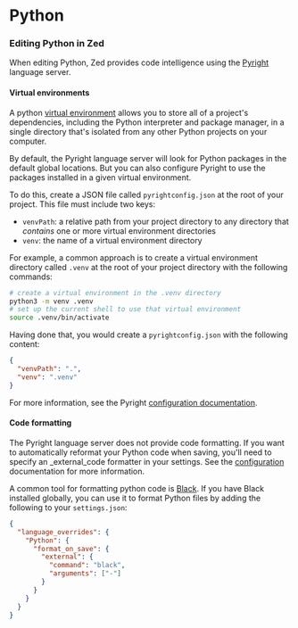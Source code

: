# Python

### Editing Python in Zed

When editing Python, Zed provides code intelligence using the [Pyright](https://github.com/microsoft/pyright) language server.

#### Virtual environments

A python [virtual environment](https://docs.python.org/3/tutorial/venv.html) allows you to store all of a project's dependencies, including the Python interpreter and package manager, in a single directory that's isolated from any other Python projects on your computer.

By default, the Pyright language server will look for Python packages in the default global locations. But you can also configure Pyright to use the packages installed in a given virtual environment.

To do this, create a JSON file called `pyrightconfig.json` at the root of your project. This file must include two keys:

* `venvPath`: a relative path from your project directory to any directory that _contains_ one or more virtual environment directories
* `venv`: the name of a virtual environment directory

For example, a common approach is to create a virtual environment directory called `.venv` at the root of your project directory with the following commands:

```bash
# create a virtual environment in the .venv directory
python3 -m venv .venv
# set up the current shell to use that virtual environment
source .venv/bin/activate
```

Having done that, you would create a `pyrightconfig.json` with the following content:

```json
{
  "venvPath": ".",
  "venv": ".venv"
}
```

For more information, see the Pyright [configuration documentation](https://github.com/microsoft/pyright/blob/main/docs/configuration.md).

#### Code formatting

The Pyright language server does not provide code formatting. If you want to automatically reformat your Python code when saving, you'll need to specify an _external_code formatter in your settings. See the [configuration](../configuration/configuring-zed.md) documentation for more information.

A common tool for formatting python code is [Black](https://black.readthedocs.io/en/stable/). If you have Black installed globally, you can use it to format Python files by adding the following to your `settings.json`:

```json
{
  "language_overrides": {
    "Python": {
      "format_on_save": {
        "external": {
          "command": "black",
          "arguments": ["-"]
        }
      }
    }
  }
}
```

